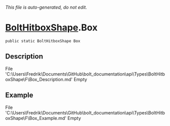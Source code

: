 *This file is auto-generated, do not edit.*

# [BoltHitboxShape](Types/BoltHitboxShape.md).Box
`public static BoltHitboxShape Box`
## Description
File 'C:\Users\Fredrik\Documents\GitHub\bolt_documentation\api\Types\BoltHitboxShape\F\Box_Description.md' Empty
## Example
File 'C:\Users\Fredrik\Documents\GitHub\bolt_documentation\api\Types\BoltHitboxShape\F\Box_Example.md' Empty
